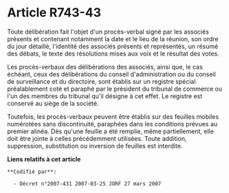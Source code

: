 # Article R743-43

Toute délibération fait l'objet d'un procès-verbal signé par les associés présents et contenant notamment la date et le lieu
de la réunion, son ordre du jour détaillé, l'identité des associés présents et représentés, un résumé des débats, le texte
des résolutions mises aux voix et le résultat des votes.

Les procès-verbaux des délibérations des associés, ainsi que, le cas échéant, ceux des délibérations du conseil
d'administration ou du conseil de surveillance et du directoire, sont établis sur un registre spécial préalablement coté et
paraphé par le président du tribunal de commerce ou l'un des membres du tribunal qu'il désigne à cet effet. Le registre est
conservé au siège de la société.

Toutefois, les procès-verbaux peuvent être établis sur des feuilles mobiles numérotées sans discontinuité, paraphées dans les
conditions prévues au premier alinéa. Dès qu'une feuille a été remplie, même partiellement, elle doit être jointe à celles
précédemment utilisées. Toute addition, suppression, substitution ou inversion de feuilles est interdite.

**Liens relatifs à cet article**

	**Codifié par**:

	  - Décret n°2007-431 2007-03-25 JORF 27 mars 2007
